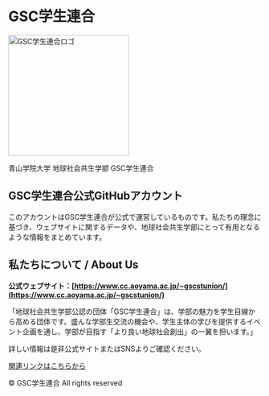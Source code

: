 # GSC学生連合
<img src="https://raw.githubusercontent.com/gscstunion/logo4gscstunion/refs/heads/main/logo/jpg/%E5%AD%A6%E9%80%A3%E3%83%AD%E3%82%B4%EF%BC%92_2048.jpg" alt="GSC学生連合ロゴ" height="240" />

青山学院大学 地球社会共生学部 GSC学生連合

## GSC学生連合公式GitHubアカウント
このアカウントはGSC学生連合が公式で運営しているものです。私たちの理念に基づき、ウェブサイトに関するデータや、地球社会共生学部にとって有用となるような情報をまとめています。

## 私たちについて / About Us
**公式ウェブサイト：[https://www.cc.aoyama.ac.jp/~gscstunion/](https://www.cc.aoyama.ac.jp/~gscstunion/)**

「地球社会共生学部公認の団体「GSC学生連合」は、学部の魅力を学生目線から高める団体です。盛んな学部生交流の機会や、学生主体の学びを提供するイベント企画を通し、学部が目指す「より良い地球社会創出」の一翼を担います。」


詳しい情報は是非公式サイトまたはSNSよりご確認ください。

[関連リンクはこちらから](https://github.com/gscstunion/.github/blob/main/web/README.md)

© GSC学生連合 All rights reserved
